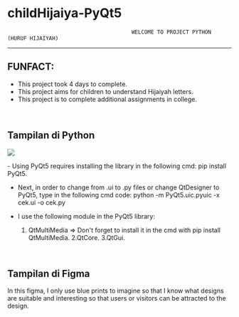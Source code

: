 # childHijaiya-PyQt5
                                           WELCOME TO PROJECT PYTHON (HURUF HIJAIYAH)
<hr />
<h2>FUNFACT:</h2>
<ul>
  <li>This project took 4 days to complete. </li>
  <li>This project aims for children to understand Hijaiyah letters.</li>
  <li>This project is to complete additional assignments in college.</li>
</ul>

<br/>
<h2>Tampilan di Python</h2>
<img src="https://github.com/Damassdev/childHijaiya-PyQt5/assets/168662030/a769cec7-ff47-49f1-8819-bd42526ae21f" />

<p>
- Using PyQt5 requires installing the library in the following cmd:
 pip install PyQt5.

- Next, in order to change from .ui to .py files or change QtDesigner to PyQt5, type in the following cmd code:
  python -m PyQt5.uic.pyuic -x cek.ui -o cek.py

- I use the following module in the PyQt5 library:
  1. QtMultiMedia => Don't forget to install it in the cmd with pip install QtMultiMedia.
  2.QtCore.
  3.QtGui.
</p>
<br/>
<h2>Tampilan di Figma</h2>
<p>In this figma, I only use blue prints to imagine so that I know what designs are suitable and interesting so that users or visitors can be attracted to the design.</p>


